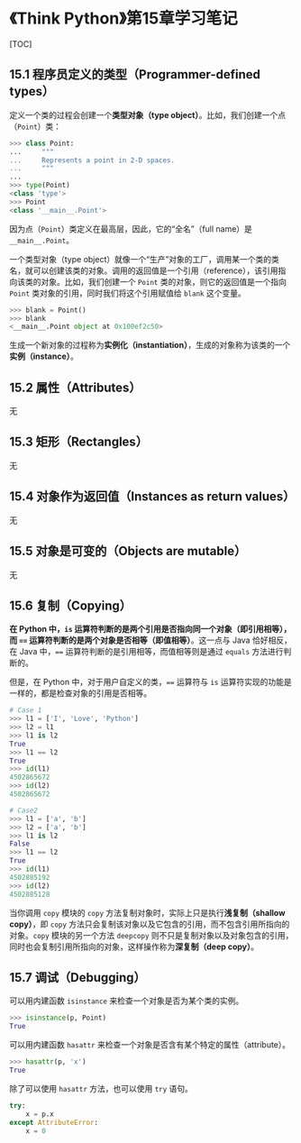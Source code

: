 # 《Think Python》第15章学习笔记

[TOC]

## 15.1 程序员定义的类型（Programmer-defined types）

定义一个类的过程会创建一个**类型对象（type object）**。比如，我们创建一个点（`Point`）类：

```python
>>> class Point:
...     """
...     Represents a point in 2-D spaces.
...     """
... 
>>> type(Point)
<class 'type'>
>>> Point
<class '__main__.Point'>
```

因为点（`Point`）类定义在最高层，因此，它的“全名”（full name）是 `__main__.Point`。

一个类型对象（type object）就像一个“生产”对象的工厂，调用某一个类的类名，就可以创建该类的对象。调用的返回值是一个引用（reference），该引用指向该类的对象。比如，我们创建一个 `Point` 类的对象，则它的返回值是一个指向 `Point` 类对象的引用，同时我们将这个引用赋值给 `blank` 这个变量。

```python
>>> blank = Point()
>>> blank
<__main__.Point object at 0x100ef2c50>
```

生成一个新对象的过程称为**实例化（instantiation）**，生成的对象称为该类的一个**实例（instance）**。

## 15.2 属性（Attributes）

无

## 15.3 矩形（Rectangles）

无

## 15.4 对象作为返回值（Instances as return values）

无

## 15.5 对象是可变的（Objects are mutable）

无

## 15.6 复制（Copying）

**在 Python 中，`is` 运算符判断的是两个引用是否指向同一个对象（即引用相等），而 `==` 运算符判断的是两个对象是否相等（即值相等）**。这一点与 Java 恰好相反，在 Java 中，`==` 运算符判断的是引用相等，而值相等则是通过 `equals` 方法进行判断的。

但是，在 Python 中，对于用户自定义的类，`==` 运算符与 `is` 运算符实现的功能是一样的，都是检查对象的引用是否相等。

```python
# Case 1
>>> l1 = ['I', 'Love', 'Python']
>>> l2 = l1
>>> l1 is l2
True
>>> l1 == l2
True
>>> id(l1)
4502865672
>>> id(l2)
4502865672

# Case2
>>> l1 = ['a', 'b']
>>> l2 = ['a', 'b']
>>> l1 is l2
False
>>> l1 == l2
True
>>> id(l1)
4502885192
>>> id(l2)
4502885128
```

当你调用 `copy` 模块的 `copy` 方法复制对象时，实际上只是执行**浅复制（shallow copy）**，即 `copy` 方法只会复制该对象以及它包含的引用，而不包含引用所指向的对象。`copy` 模块的另一个方法 `deepcopy` 则不只是复制对象以及对象包含的引用，同时也会复制引用所指向的对象，这样操作称为**深复制（deep copy）**。

## 15.7 调试（Debugging）

可以用内建函数 `isinstance` 来检查一个对象是否为某个类的实例。

```python
>>> isinstance(p, Point)
True
```

可以用内建函数 `hasattr` 来检查一个对象是否含有某个特定的属性（attribute）。

```python
>>> hasattr(p, 'x')
True
```

除了可以使用 `hasattr` 方法，也可以使用 `try` 语句。

```python
try:
    x = p.x
except AttributeError:
    x = 0
```

